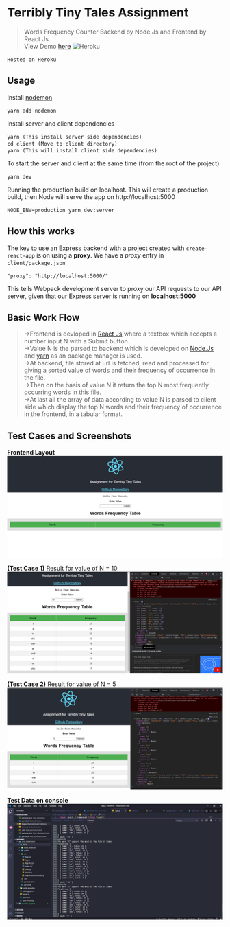 # Terribly Tiny Tales Assignment

> Words Frequency Counter Backend by Node.Js and Frontend by React Js.<br>
View Demo [here](https://terriblytinytales-assignment.herokuapp.com/) ![Heroku](https://heroku-badge.herokuapp.com/?app=heroku-badge)<br>
```
Hosted on Heroku
```

## Usage
Install [nodemon](https://github.com/remy/nodemon)

```
yarn add nodemon
```

Install server and client dependencies

```
yarn (This install server side dependencies)
cd client (Move tp client directory)
yarn (This will install client side dependencies)
```

To start the server and client at the same time (from the root of the project)

```
yarn dev
```

Running the production build on localhost. This will create a production build, then Node will serve the app on http://localhost:5000

```
NODE_ENV=production yarn dev:server
```

## How this works

The key to use an Express backend with a project created with `create-react-app` is on using a **proxy**. We have a _proxy_ entry in `client/package.json`

```
"proxy": "http://localhost:5000/"
```
This tells Webpack development server to proxy our API requests to our API server, given that our Express server is running on **localhost:5000**

## Basic Work Flow
>->Frontend is devloped in [React Js](https://reactjs.org/) where a textbox which accepts a number input N with a Submit button.<br>
->Value N is the parsed to backend which is developed on [Node.Js](https://nodejs.org/) and [yarn](https://yarnpkg.com/) as an package manager is used.<br>
->At backend, file stored at url is fetched, read and processed for giving a sorted value of words and their frequency of occurrence in the file.<br>
->Then on the basis of value N it  return the top N most frequently occurring words in this file.<br>
->At last all the array of data according to value N is parsed to client side which display the top N words and their frequency of occurrence in the frontend, in a tabular format.

## Test Cases and Screenshots
**Frontend Layout**
![](Screenshots/Screenshot%20(65).png)

**(Test Case 1)** Result for value of N = 10
![](Screenshots/Screenshot%20(67).png)

**(Test Case 2)** Result for value of N = 5
![](Screenshots/Screenshot%20(69).png)

**Test Data on console**
![](Screenshots/Screenshot%20(70).png)
